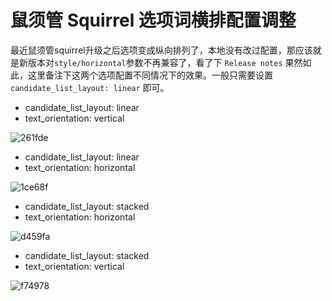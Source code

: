 # 鼠须管 Squirrel 选项词横排配置调整


最近鼠须管squirrel升级之后选项变成纵向排列了，本地没有改过配置，那应该就是新版本对`style/horizontal`参数不再兼容了，看了下 `Release notes` 果然如此，这里备注下这两个选项配置不同情况下的效果。一般只需要设置 `candidate_list_layout: linear` 即可。

- candidate_list_layout: linear
- text_orientation: vertical

![261fde](https://pic-1251468582.file.myqcloud.com/pic/2024/06/13/261fde.png)

- candidate_list_layout: linear
- text_orientation: horizontal

![1ce68f](https://pic-1251468582.file.myqcloud.com/pic/2024/06/13/1ce68f.png)

- candidate_list_layout: stacked
- text_orientation: horizontal

![d459fa](https://pic-1251468582.file.myqcloud.com/pic/2024/06/13/d459fa.png)

- candidate_list_layout: stacked
- text_orientation: vertical

![f74978](https://pic-1251468582.file.myqcloud.com/pic/2024/06/13/f74978.png)

